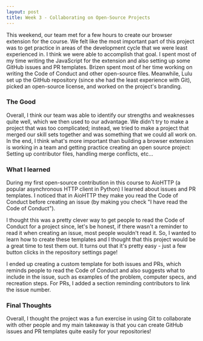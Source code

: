 ```yaml
---
layout: post
title: Week 3 - Collaborating on Open-Source Projects
---
```


This weekend, our team met for a few hours to create our browser extension for the course. We felt like the most important part of this project was to get practice in areas of the development cycle that we were least experienced in. I think we were able to accomplish that goal. I spent most of my time writing the JavaScript for the extension and also setting up some GitHub issues and PR templates. Brizen spent most of her time working on writing the Code of Conduct and other open-source files. Meanwhile, Lulu set up the GitHub repository (since she had the least experience with Git), picked an open-source license, and worked on the project's branding.

<!--more-->

### The Good

Overall, I think our team was able to identify our strengths and weaknesses quite well, which we then used to our advantage. We didn't try to make a project that was too complicated; instead, we tried to make a project that merged our skill sets together and was something that we could all work on. In the end, I think what's more important than building a browser extension is working in a team and getting practice creating an open source project: Setting up contributor files, handling merge conflicts, etc…

### What I learned

During my first open-source contribution in this course to AioHTTP (a popular asynchronous HTTP client in Python) I learned about issues and PR templates. I noticed that in AioHTTP they make you read the Code of Conduct before creating an issue (by making you check "I have read the Code of Conduct").

I thought this was a pretty clever way to get people to read the Code of Conduct for a project since, let's be honest, if there wasn't a reminder to read it when creating an issue, most people wouldn't read it. So, I wanted to learn how to create these templates and I thought that this project would be a great time to test them out. It turns out that it's pretty easy - just a few button clicks in the repository settings page!

I ended up creating a custom template for both issues and PRs, which reminds people to read the Code of Conduct and also suggests what to include in the issue, such as examples of the problem, computer specs, and recreation steps. For PRs, I added a section reminding contributors to link the issue number.

### Final Thoughts

Overall, I thought the project was a fun exercise in using Git to collaborate with other people and my main takeaway is that you can create GitHub issues and PR templates quite easily for your repositories!


